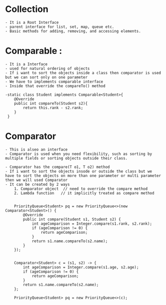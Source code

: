 # Collection
    - It is a Root Interface 
    - parent interface for list, set, map, queue etc.
    - Basic methods for adding, removing, and accessing elements.

# Comparable : 
    - It is a Interface
    - used for natural ordering of objects 
    - If i want to sort the objects inside a class then comparator is used but we can sort only on one parameter
    - We have to implements comparable interface
    - Inside that override the compareTo() method

    -static class Student implements Comparable<Student>{
        @Override
        public int compareTo(Student s2){
            return this.rank - s2.rank;
        }
     }

# Comparator 
    - This is alseo an interface
    - Comparator is used when you need flexibility, such as sorting by multiple fields or sorting objects outside their class.
    
    - Comparator has the compare(T o1, T o2) method
    - If i want to sort the objects insode or outside the class but we have to sort the objects on more than one parameter or multi parameter then we will used Comparator
    - It can be created by 2 ways
        1. Comparator object  // need to override the compare method
        2. Lambda function   // it implicitly treated as compare method


        PriorityQueue<Student> pq = new PriorityQueue<>(new Comparator<Student>() {
            @Override
            public int compare(Student s1, Student s2) {
                int ageComparison = Integer.compare(s1.rank, s2.rank);
                if (ageComparison != 0) {
                    return ageComparison;
                }
                return s1.name.compareTo(s2.name);
            }
        });


        Comparator<Student> c = (s1, s2) -> {
            int ageComparison = Integer.compare(s1.age, s2.age);
            if (ageComparison != 0) {
                return ageComparison;
            }
            return s1.name.compareTo(s2.name);
        };
        
        PriorityQueue<Student> pq = new PriorityQueue<>(c);


